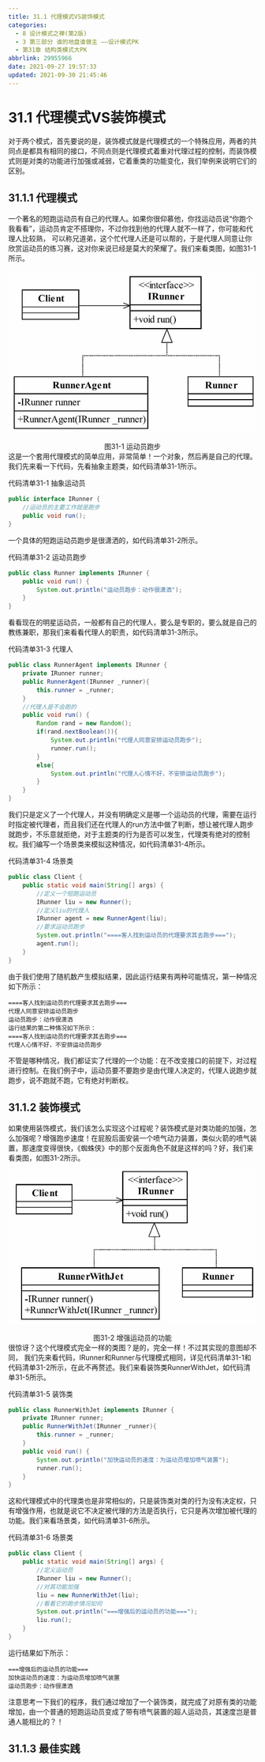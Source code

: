 ```yaml
---
title: 31.1 代理模式VS装饰模式
categories:
  - 8 设计模式之禅(第2版)
  - 3 第三部分 谁的地盘谁做主 ——设计模式PK
  - 第31章 结构类模式大PK
abbrlink: 29955966
date: 2021-09-27 19:57:33
updated: 2021-09-30 21:45:46
---
```

# 31.1 代理模式VS装饰模式
对于两个模式，首先要说的是，装饰模式就是代理模式的一个特殊应用，两者的共同点是都具有相同的接口，不同点则是代理模式着重对代理过程的控制，而装饰模式则是对类的功能进行加强或减弱，它着重类的功能变化，我们举例来说明它们的区别。

## 31.1.1 代理模式
一个著名的短跑运动员有自己的代理人。如果你很仰慕他，你找运动员说“你跑个我看看”，运动员肯定不搭理你，不过你找到他的代理人就不一样了，你可能和代理人比较熟， 可以称兄道弟，这个忙代理人还是可以帮的，于是代理人同意让你欣赏运动员的练习赛，这对你来说已经是莫大的荣耀了。我们来看类图，如图31-1所示。

![image-20210930161729112](https://raw.githubusercontent.com/lanlan2017/images/master/Blog/2021/09/20210930161729.png)

<center>图31-1 运动员跑步</center>
这是一个套用代理模式的简单应用，非常简单！一个对象，然后再是自己的代理。我们先来看一下代码，先看抽象主题类，如代码清单31-1所示。

代码清单31-1 抽象运动员
```java
public interface IRunner {
    //运动员的主要工作就是跑步
    public void run();
}
```
一个具体的短跑运动员跑步是很潇洒的，如代码清单31-2所示。

代码清单31-2 运动员跑步
```java
public class Runner implements IRunner {
    public void run() {
        System.out.println("运动员跑步：动作很潇洒");
    }
}
```
看看现在的明星运动员，一般都有自己的代理人，要么是专职的，要么就是自己的教练兼职，那我们来看看代理人的职责，如代码清单31-3所示。

代码清单31-3 代理人
```java
public class RunnerAgent implements IRunner {
    private IRunner runner;
    public RunnerAgent(IRunner _runner){
        this.runner = _runner;
    }
    //代理人是不会跑的
    public void run() {
        Random rand = new Random();
        if(rand.nextBoolean()){
            System.out.println("代理人同意安排运动员跑步");
            runner.run();
        }
        else{
            System.out.println("代理人心情不好，不安排运动员跑步");
        }
    }
}
```
我们只是定义了一个代理人，并没有明确定义是哪一个运动员的代理，需要在运行时指定被代理者，而且我们还在代理人的run方法中做了判断，想让被代理人跑步就跑步，不乐意就拒绝，对于主题类的行为是否可以发生，代理类有绝对的控制权。我们编写一个场景类来模拟这种情况，如代码清单31-4所示。

代码清单31-4 场景类
```java
public class Client {
    public static void main(String[] args) {
        //定义一个短跑运动员
        IRunner liu = new Runner();
        //定义liu的代理人
        IRunner agent = new RunnerAgent(liu);
        //要求运动员跑步
        System.out.println("====客人找到运动员的代理要求其去跑步===");
        agent.run();
    }
}
```
由于我们使用了随机数产生模拟结果，因此运行结果有两种可能情况，第一种情况如下所示：

```
====客人找到运动员的代理要求其去跑步=== 
代理人同意安排运动员跑步 
运动员跑步：动作很潇洒 
运行结果的第二种情况如下所示： 
====客人找到运动员的代理要求其去跑步=== 
代理人心情不好，不安排运动员跑步
```
不管是哪种情况，我们都证实了代理的一个功能：在不改变接口的前提下，对过程进行控制。在我们例子中，运动员要不要跑步是由代理人决定的，代理人说跑步就跑步，说不跑就不跑，它有绝对判断权。

## 31.1.2 装饰模式
如果使用装饰模式，我们该怎么实现这个过程呢？装饰模式是对类功能的加强，怎么加强呢？增强跑步速度！在屁股后面安装一个喷气动力装置，类似火箭的喷气装置，那速度变得很快，《蜘蛛侠》中的那个反面角色不就是这样的吗？好，我们来看类图，如图31-2所示。

![image-20210930162043387](https://raw.githubusercontent.com/lanlan2017/images/master/Blog/2021/09/20210930162043.png)

<center>图31-2 增强运动员的功能</center>
很惊讶？这个代理模式完全一样的类图？是的，完全一样！不过其实现的意图却不同， 我们先来看代码，IRunner和Runner与代理模式相同，详见代码清单31-1和代码清单31-2所示，在此不再赘述。我们来看装饰类RunnerWithJet，如代码清单31-5所示。

代码清单31-5 装饰类
```java
public class RunnerWithJet implements IRunner {
    private IRunner runner;
    public RunnerWithJet(IRunner _runner){
        this.runner = _runner;
    }
    public void run() {
        System.out.println("加快运动员的速度：为运动员增加喷气装置");
        runner.run();
    }
}
```
这和代理模式中的代理类也是非常相似的，只是装饰类对类的行为没有决定权，只有增强作用，也就是说它不决定被代理的方法是否执行，它只是再次增加被代理的功能。我们来看场景类，如代码清单31-6所示。

代码清单31-6 场景类
```java
public class Client {
    public static void main(String[] args) {
        //定义运动员
        IRunner liu = new Runner();
        //对其功能加强
        liu = new RunnerWithJet(liu);
        //看看它的跑步情况如何
        System.out.println("===增强后的运动员的功能===");
        liu.run();
    }
}
```
运行结果如下所示：
```
===增强后的运动员的功能=== 
加快运动员的速度：为运动员增加喷气装置 
运动员跑步：动作很潇洒
```
注意思考一下我们的程序，我们通过增加了一个装饰类，就完成了对原有类的功能增加，由一个普通的短跑运动员变成了带有喷气装置的超人运动员，其速度岂是普通人能相比的？！

## 31.1.3 最佳实践
